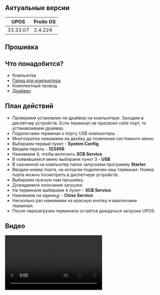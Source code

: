 <style>
   .markdown-content h2 {  
      margin-top: 2rem; 
      margin-bottom: 2rem; 
      font-size: 1.875rem; 
   }
   .markdown-content ul {
      list-style-type: disc; 
      font-size: 1.125rem; 
      display: flex; 
      flex-direction: column; 
      gap: 1rem; 
      padding-left: 20px; 
   }
   .markdown-content a:hover {
      text-decoration: underline;
   }
   .markdown-content table {
      min-width: 100%;
   }
   .markdown-content th {
      padding-left: 0.5rem;    
      padding-right: 0.5rem;   
      padding-top: 0.5rem;     
      padding-bottom: 0.5rem;  
      text-align: left;        
      font-size: 0.875rem;     
      line-height: 1.25rem;    
      font-weight: 500;        
      border: 1px solid;       
      border-color: #e5e7eb;
   }
   .markdown-content td {
      padding: 0.75rem 0.5rem;
      font-size: 0.875rem;
      line-height: 1.25rem;
      border: 1px solid #e5e7eb;
   }
   .markdown-content p {
      font-size: 1.125rem;
   }
</style>

## <a id="1">Актуальные версии</a>

<div class="overflow-x-auto whitespace-nowrap">

| UPOS     | Prolin OS |
| -------- | --------- |
| 33.33.07 | 2.4.224   |

</div>

## <a id="2">Прошивка</a>

## <a id="2.1" class="text-2xl">Что понадобится?</a>

- Компьютер
- [Папка для компьютера](https://disk.yandex.ru/d/jt5WS_fWPZHaUg)
- Комплектный провод
- [Драйвер](https://disk.yandex.ru/d/0XtlL9aZeqnAHA)

## <a id="2.2" class="text-2xl">План действий</a>

- Проверяем установлен ли драйвер на компьютере. Заходим в диспетчер устройств. Если терминал не присвоил себе порт, то устанавливаем драйвер.
- Подключаем терминал к порту USB компьютера.
- Многократно нажимаем на двойку до появления системного меню.
- Выбираем первый пункт - **System Config**.
- Вводим пароль - **123456**.
- Нажимаем 4, чтобы включить **XCB Service**.
- В появившемся меню выбираем пункт 3 - **USB**.
- В скачанной на компьютер папке запускаем программу **Starter**.
- Вводим номер порта, на котором подключен наш терминал. Номер порта можно посмотреть в диспетчере устройств.
- Выбираем нужную нам прошивку.
- Дожидаемся окончания загрузки.
- На терминале выбираем 4 пункт - **XCB Service**.
- Нажимаем на единицу - **Close Service**.
- Несколько раз нажимаем на красную кнопку и выключаем терминал.
- После перезагрузки терминала остаётся дождаться загрузки UPOS.

## <a id="2.3" class="text-2xl">Видео</a>

<video width='320' height='180' controls class="w-full rounded-xl md:w-[32.5%]">
  <source src='/content/pax-s300/video/S300.mp4' type='video/mp4' />
</video>
